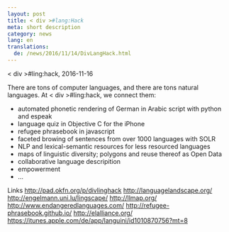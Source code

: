 ```yaml
---
layout: post
title: < div >#lang:Hack
meta: short description
category: news
lang: en
translations:
  de: /news/2016/11/14/DivLangHack.html
---
```

< div >#ling:hack, 2016-11-16

There are tons of computer languages, and there are tons natural
languages. At < div >#ling:hack, we connect them:

- automated phonetic rendering of German in Arabic script with python
and espeak
- language quiz in Objective C for the iPhone
- refugee phrasebook in javascript
- faceted browing of sentences from over 1000 languages with SOLR
- NLP and lexical-semantic resources for less resourced languages
- maps of linguistic diversity; polygons and reuse thereof as Open Data
- collaborative language descripition
- empowerment
- ...

Links
http://pad.okfn.org/p/divlinghack
http://languagelandscape.org/
http://engelmann.uni.lu/lingscape/
http://llmap.org/
http://www.endangeredlanguages.com/
http://refugee-phrasebook.github.io/
http://elalliance.org/
https://itunes.apple.com/de/app/languini/id1010870756?mt=8
